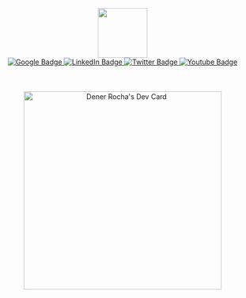 <div id="header" align="center">
  <img src="https://media.giphy.com/media/M9gbBd9nbDrOTu1Mqx/giphy.gif" width="100"/>
  <div id="badges">
    <a href="g.dev/denernun">
      <img src="https://img.shields.io/badge/Google-red?style=for-the-badge&logo=google&logoColor=white" alt="Google Badge"/>
    </a>
    <a href="https://linkedin.com/in/denernun">
      <img src="https://img.shields.io/badge/LinkedIn-blue?style=for-the-badge&logo=linkedin&logoColor=white" alt="LinkedIn Badge"/>
    </a>
    <a href="https://twitter.com/denernun">
      <img src="https://img.shields.io/badge/Twitter-blue?style=for-the-badge&logo=twitter&logoColor=white" alt="Twitter Badge"/>
    </a>
    <a href="https://www.youtube.com/channel/UCL0WuDCzfDvA1ubLIgVzC2Q">
      <img src="https://img.shields.io/badge/YouTube-red?style=for-the-badge&logo=youtube&logoColor=white" alt="Youtube Badge"/>
    </a>
  </div>
  <img src="https://komarev.com/ghpvc/?username=denernun&style=flat-square&color=blue" alt=""/>
</div>
<br>
<div id="header" align="center">
  <img src="https://github-readme-stats.vercel.app/api?username=denernun" alt=""/>
</div>
<br>
<div id="header" align="center">
  <img src="https://github-readme-stats.vercel.app/api/top-langs/?username=denernun&layout=compact" alt=""/>
</div>
<br>
<div id="header" align="center">
  <a href="https://app.daily.dev/denernun">
    <img src="https://api.daily.dev/devcards/2f6af1dd451140208804e470f99eb893.png?r=5ec" width="400" alt="Dener Rocha's Dev Card"/>
  </a>
</div>
